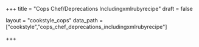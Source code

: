 +++
title = "Cops Chef/Deprecations Includingxmlrubyrecipe"
draft = false

layout = "cookstyle_cops"
data_path = ["cookstyle","cops_chef_deprecations_includingxmlrubyrecipe"]

+++

<!-- The content of this page is automatically generated from the
cops_chef_deprecations_includingxmlrubyrecipe.yml file in github.com/chef/cookstyle/docs-chef-io/data/cookstyle. -->
